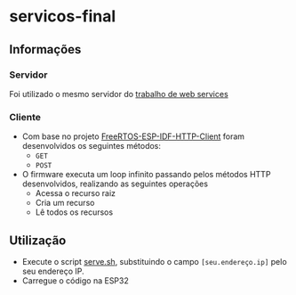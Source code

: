 # servicos-final

## Informações

### Servidor 

Foi utilizado o mesmo servidor do [trabalho de web services](https://github.com/HomeroKemmerich/servicos)

### Cliente

- Com base no projeto [FreeRTOS-ESP-IDF-HTTP-Client](https://github.com/SIMS-IOT-Devices/FreeRTOS-ESP-IDF-HTTP-Client) foram desenvolvidos os seguintes métodos:
    - `GET`
    - `POST`
- O firmware executa um loop infinito passando pelos métodos HTTP desenvolvidos, realizando as seguintes operações
    - Acessa o recurso raiz
    - Cria um recurso
    - Lê todos os recursos


## Utilização

- Execute o script [serve.sh](./serve.sh), substituindo o campo `[seu.endereço.ip]` pelo seu endereço IP.
- Carregue o código na ESP32